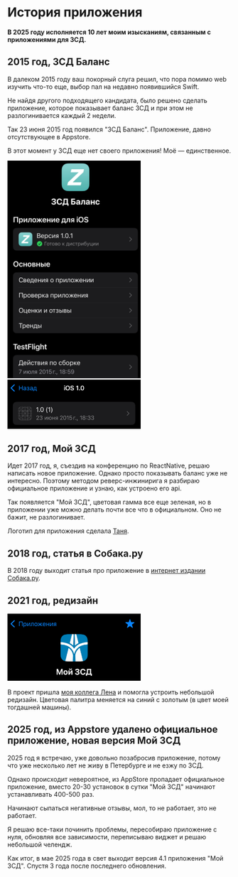 # История приложения

**В 2025 году исполняется 10 лет моим изысканиям, связанным с приложениями для ЗСД.**

## 2015 год, ЗСД Баланс

В далеком 2015 году ваш покорный слуга решил, что пора помимо web изучить что-то еще, выбор пал на недавно появившийся Swift.

Не найдя другого подходящего кандидата, было решено сделать приложение, которое показывает баланс ЗСД и при этом не разлогинивается каждый 2 недели.

Так 23 июня 2015 год появился "ЗСД Баланс". Приложение, давно отсутствующее в Appstore.

В этот момент у ЗСД еще нет своего приложения! Моё — единственное.

<img src="./assets/zsd-balans-connect-main.jpeg" alt="ЗСД Баланс логотип, 2015г." width="300"/>

<img src="./assets/zsd-balans-first-version.jpeg" alt="ЗСД Баланс логотип, 2015г." width="300"/>

## 2017 год, Мой ЗСД

Идет 2017 год, я, съездив на конференцию по ReactNative, решаю написать новое приложение. Однако просто показывать баланс уже не интересно. Поэтому методом реверс-инжинирига я разбираю официальное приложение и узнаю, как устроено его api.

Так появляется "Мой ЗСД", цветовая гамма все еще зеленая, но в приложении уже можно делать почти все что в официальном. Оно не бажит, не разлогинивает.

Логотип для приложения сделала [Таня](https://t.me/exogenesis0).

## 2018 год, статья в Собака.ру

В 2018 году выходит статья про приложение в [интернет издании Собака.ру](https://www.sobaka.ru/lifestyle/technology/78414).

## 2021 год, редизайн

<img src="./assets/mywhsd-connect-logo.jpg" alt="ЗСД Баланс логотип, 2015г." width="300"/>

В проект пришла [моя коллега Лена](https://t.me/mslarkina) и помогла устроить небольшой редизайн. Цветовая палитра меняется на синий с золотым (в цвет моей тогдашней машины).  

## 2025 год, из Appstore удалено официальное приложение, новая версия Мой ЗСД

2025 год я встречаю, уже довольно позабросив приложение, потому что уже несколько лет не живу в Петербурге и не езжу по ЗСД.

Однако происходит невероятное, из AppStore пропадает официальное приложение, вместо 20-30 установок в сутки "Мой ЗСД" начинают устанавливать 400-500 раз.

Начинают сыпаться негативные отзывы, мол, то не работает, это не работает. 

Я решаю все-таки починить проблемы, пересобираю приложение с нуля, обновляя все зависимости, переписываю виджет и решаю небольшой челендж.

Как итог, в мае 2025 года в свет выходит версия 4.1 приложения "Мой ЗСД". Спустя 3 года после последнего обновления.
